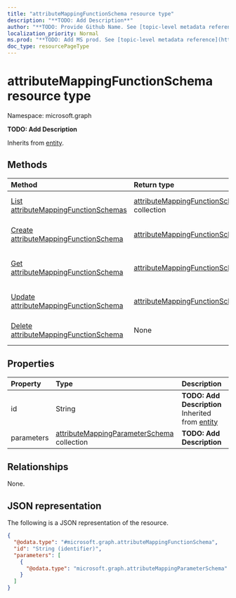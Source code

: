 ```yaml
---
title: "attributeMappingFunctionSchema resource type"
description: "**TODO: Add Description**"
author: "**TODO: Provide Github Name. See [topic-level metadata reference](https://msgo.azurewebsites.net/add/document/guidelines/metadata.html#topic-level-metadata)**"
localization_priority: Normal
ms.prod: "**TODO: Add MS prod. See [topic-level metadata reference](https://msgo.azurewebsites.net/add/document/guidelines/metadata.html#topic-level-metadata)**"
doc_type: resourcePageType
---
```


# attributeMappingFunctionSchema resource type

Namespace: microsoft.graph

**TODO: Add Description**


Inherits from [entity](../resources/entity.md).

## Methods
|Method|Return type|Description|
|:---|:---|:---|
|[List attributeMappingFunctionSchemas](../api/synchronization-attributemappingfunctionschema-list.md)|[attributeMappingFunctionSchema](../resources/synchronization-attributemappingfunctionschema.md) collection|Get a list of the [attributeMappingFunctionSchema](../resources/attributemappingfunctionschema.md) objects and their properties.|
|[Create attributeMappingFunctionSchema](../api/synchronization-attributemappingfunctionschema-post-functions.md)|[attributeMappingFunctionSchema](../resources/synchronization-attributemappingfunctionschema.md)|Create a new [attributeMappingFunctionSchema](../resources/synchronization-attributemappingfunctionschema.md) object.|
|[Get attributeMappingFunctionSchema](../api/synchronization-attributemappingfunctionschema-get.md)|[attributeMappingFunctionSchema](../resources/synchronization-attributemappingfunctionschema.md)|Read the properties and relationships of an [attributeMappingFunctionSchema](../resources/synchronization-attributemappingfunctionschema.md) object.|
|[Update attributeMappingFunctionSchema](../api/synchronization-attributemappingfunctionschema-update.md)|[attributeMappingFunctionSchema](../resources/synchronization-attributemappingfunctionschema.md)|Update the properties of an [attributeMappingFunctionSchema](../resources/synchronization-attributemappingfunctionschema.md) object.|
|[Delete attributeMappingFunctionSchema](../api/synchronization-attributemappingfunctionschema-delete.md)|None|Deletes an [attributeMappingFunctionSchema](../resources/synchronization-attributemappingfunctionschema.md) object.|

## Properties
|Property|Type|Description|
|:---|:---|:---|
|id|String|**TODO: Add Description** Inherited from [entity](../resources/entity.md)|
|parameters|[attributeMappingParameterSchema](../resources/synchronization-attributemappingparameterschema.md) collection|**TODO: Add Description**|

## Relationships
None.

## JSON representation
The following is a JSON representation of the resource.
<!-- {
  "blockType": "resource",
  "keyProperty": "id",
  "@odata.type": "microsoft.graph.attributeMappingFunctionSchema",
  "baseType": "microsoft.graph.entity",
  "openType": false
}
-->
``` json
{
  "@odata.type": "#microsoft.graph.attributeMappingFunctionSchema",
  "id": "String (identifier)",
  "parameters": [
    {
      "@odata.type": "microsoft.graph.attributeMappingParameterSchema"
    }
  ]
}
```

